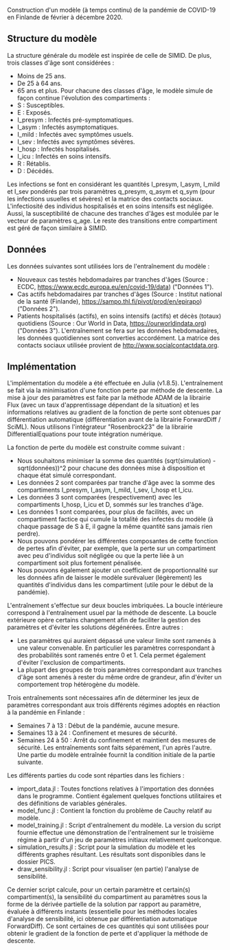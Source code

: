 Construction d'un modèle (à temps continu) de la pandémie de COVID-19 en Finlande de février à décembre 2020.

## Structure du modèle

La structure générale du modèle est inspirée de celle de SIMID. De plus, trois classes d'âge sont considérées : 
- Moins de 25 ans.
- De 25 à 64 ans.
- 65 ans et plus.
Pour chacune des classes d'âge, le modèle simule de façon continue l'évolution des compartiments :
- S : Susceptibles.
- E : Exposés.
- I_presym : Infectés pré-symptomatiques.
- I_asym : Infectés asymptomatiques.
- I_mild : Infectés avec symptômes usuels.
- I_sev : Infectés avec symptômes sévères.
- I_hosp : Infectés hospitalisés.
- I_icu : Infectés en soins intensifs.
- R : Rétablis.
- D : Décédés.

Les infections se font en considérant les quantités I_presym, I_asym, I_mild et I_sev pondérés par trois paramètres q_presym, q_asym et q_sym (pour les infections usuelles et sévères) et la matrice des contacts sociaux.
L'infectiosité des individus hospitalisés et en soins intensifs est négligée. Aussi, la susceptibilité de chacune des tranches d'âges est modulée par le vecteur de paramètres q_age. 
Le reste des transitions entre compartiment est géré de façon similaire à SIMID.

## Données

Les données suivantes sont utilisées lors de l'entraînement du modèle :
- Nouveaux cas testés hebdomadaires par tranches d'âges (Source : ECDC, https://www.ecdc.europa.eu/en/covid-19/data) ("Données 1").
- Cas actifs hebdomadaires par tranches d'âges (Source : Institut national de la santé (Finlande), https://sampo.thl.fi/pivot/prod/en/epirapo) ("Données 2").
- Patients hospitalisés (actifs), en soins intensifs (actifs) et décès (totaux) quotidiens (Source : Our World in Data, https://ourworldindata.org) ("Données 3").
L'entraînement se fera sur les données hebdomadaires, les données quotidiennes sont converties accordément.
La matrice des contacts sociaux utilisée provient de http://www.socialcontactdata.org.

## Implémentation

L'implémentation du modèle a été effectuée en Julia (v1.8.5). L'entraînement se fait via la minimisation d'une fonction perte par méthode de descente.
La mise à jour des paramètres est faite par la méthode ADAM de la librairie Flux (avec un taux d'apprentissage dépendant de la situation) et les informations relatives au gradient de la fonction de perte sont obtenues par différentiation automatique (différentiation avant de la librairie ForwardDiff / SciML). Nous utilisons l'intégrateur "Rosenbrock23" de la librairie DifferentialEquations pour toute intégration numérique.

La fonction de perte du modèle est construite comme suivant : 
- Nous souhaitons minimiser la somme des quantités (sqrt(simulation) - sqrt(données))^2 pour chacune des données mise à disposition et chaque état simulé correspondant.
- Les données 2 sont comparées par tranche d'âge avec la somme des compartiments I_presym, I_asym, I_mild, I_sev, I_hosp et I_icu.
- Les données 3 sont comparées (respectivement) avec les compartiments I_hosp, I_icu et D, sommés sur les tranches d'âge.
- Les données 1 sont comparées, pour plus de facilités, avec un compartiment factice qui cumule la totalité des infectés du modèle (à chaque passage de S à E, il gagne la même quantité sans jamais rien perdre).
- Nous pouvons pondérer les différentes composantes de cette fonction de pertes afin d'éviter, par exemple, que la perte sur un compartiment avec peu d'individus soit négligée ou que la perte liée à un compartiment soit plus fortement pénalisée.
- Nous pouvons également ajouter un coefficient de proportionnalité sur les données afin de laisser le modèle surévaluer (légèrement) les quantités d'individus dans les compartiment (utile pour le début de la pandémie).

L'entraînement s'effectue sur deux boucles imbriquées. La boucle intérieure correspond à l'entraînement usuel par la méthode de descente. La boucle extérieure opère certains changement afin de faciliter la gestion des paramètres et d'éviter les solutions dégénérées. Entre autres :
- Les paramètres qui auraient dépassé une valeur limite sont ramenés à une valeur convenable. En particulier les paramètres correspondant à des probabilités sont ramenés entre 0 et 1. Cela permet également d'éviter l'exclusion de compartiments.
- La plupart des groupes de trois paramètres correspondant aux tranches d'âge sont amenés à rester du même ordre de grandeur, afin d'éviter un comportement trop hétérogène du modèle.

Trois entraînements sont nécessaires afin de déterminer les jeux de paramètres correspondant aux trois différents régimes adoptés en réaction à la pandémie en Finlande :
- Semaines 7 à 13 : Début de la pandémie, aucune mesure.
- Semaines 13 à 24 : Confinement et mesures de sécurité.
- Semaines 24 à 50 : Arrêt du confinement et maintient des mesures de sécurité.
Les entraînements sont faits séparément, l'un après l'autre. Une partie du modèle entraînée fournit la condition initiale de la partie suivante.

Les différents parties du code sont réparties dans les fichiers :
- import_data.jl : Toutes fonctions relatives à l'importation des données dans le programme. Contient également quelques fonctions utilitaires et des définitions de variables générales.
- model_func.jl : Contient la fonction du problème de Cauchy relatif au modèle.
- model_training.jl : Script d'entraînement du modèle. La version du script fournie effectue une démonstration de l'entraînement sur le troisième régime à partir d'un jeu de paramètres initiaux relativement quelconque.
- simulation_results.jl : Script pour la simulation du modèle et les différents graphes résultant. Les résultats sont disponibles dans le dossier PICS.
- draw_sensibility.jl : Script pour visualiser (en partie) l'analyse de sensibilité.

Ce dernier script calcule, pour un certain paramètre et certain(s) compartiment(s), la sensibilité du compartiment au paramètres sous la forme de la dérivée partielle de la solution par rapport au paramètre, évaluée à différents instants (essentielle pour les méthodes locales d'analyse de sensibilité, ici obtenue par différentiation automatique ForwardDiff). Ce sont certaines de ces quantités qui sont utilisées pour obtenir le gradient de la fonction de perte et d'appliquer la méthode de descente.